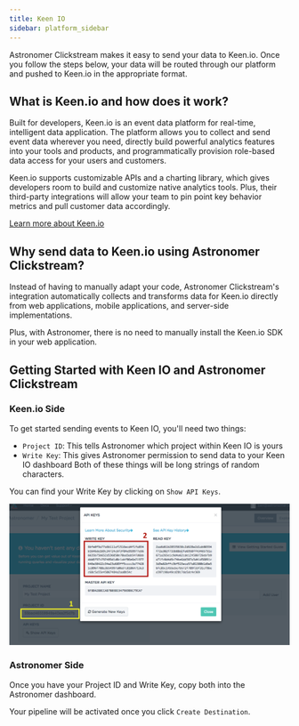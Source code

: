 ```yaml
---
title: Keen IO
sidebar: platform_sidebar
---
```

Astronomer Clickstream makes it easy to send your data to Keen.io. Once you follow the steps below, your data will be routed through our platform and pushed to Keen.io in the appropriate format.

## What is Keen.io and how does it work?

Built for developers, Keen.io is an event data platform for real-time, intelligent data application. The platform allows you to collect and send event data wherever you need, directly build powerful analytics features into your tools and products, and programmatically provision role-based data access for your users and customers.

Keen.io supports customizable APIs and a charting library, which gives developers room to build and customize native analytics tools. Plus, their third-party integrations will allow your team to pin point key behavior metrics and pull customer data accordingly.

[Learn more about Keen.io](https://keen.io/)

## Why send data to Keen.io using Astronomer Clickstream?

Instead of having to manually adapt your code, Astronomer Clickstream's integration automatically collects and transforms data for Keen.io directly from web applications, mobile applications, and server-side implementations.

Plus, with Astronomer, there is no need to manually install the Keen.io SDK in your web application.

## Getting Started with Keen IO and Astronomer Clickstream

### Keen.io Side

To get started sending events to Keen IO, you'll need two things:

* `Project ID`: This tells Astronomer which project within Keen IO is yours
* `Write Key`: This gives Astronomer permission to send data to your Keen IO dashboard
Both of these things will be long strings of random characters.

You can find your Write Key by clicking on `Show API Keys`.

![keen-io1](../../../images/keen-io1.png)

### Astronomer Side

Once you have your Project ID and Write Key, copy both into the Astronomer dashboard.

Your pipeline will be activated once you click `Create Destination`.
